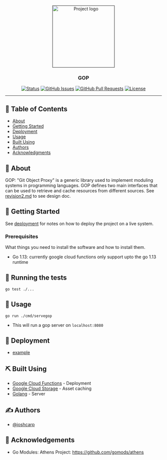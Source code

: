 <p align="center">
  <a href="" rel="noopener">
 <img width=200px height=200px src="https://user-images.githubusercontent.com/32605850/97817997-df110f80-1cf3-11eb-9fae-2db765d09563.png" alt="Project logo"></a>
</p>


<h3 align="center">GOP</h3>

<div align="center">

  [![Status](https://img.shields.io/badge/status-active-success.svg)]() 
  [![GitHub Issues](https://img.shields.io/github/issues/anz-bank/gop)](https://github.com/anz-bank/gop/issues)
  [![GitHub Pull Requests](https://img.shields.io/github/issues-pr/anz-bank/gop)](https://github.com/anz-bank/gop/pulls)
  [![License](https://img.shields.io/badge/license-apache2-blue.svg)](/LICENSE)

</div>

---


## 📝 Table of Contents
- [About](#about)
- [Getting Started](#getting_started)
- [Deployment](#deployment)
- [Usage](#usage)
- [Built Using](#built_using)
- [Authors](#authors)
- [Acknowledgments](#acknowledgement)

## 🧐 About <a name = "about"></a>
GOP: "Git Object Proxy" is a generic library used to implement moduling systems in programming languages. 
GOP defines two main interfaces that can be used to retrieve and cache resources from different sources. 
See [revision2.md](/design/revision2.md) to see design doc. 

## 🏁 Getting Started <a name = "getting_started"></a>

See [deployment](#deployment) for notes on how to deploy the project on a live system.

### Prerequisites
What things you need to install the software and how to install them.
- Go 1.13: currently google cloud functions only support upto the go 1.13 runtime

## 🔧 Running the tests <a name = "tests"></a>

`go test ./...`

## 🎈 Usage <a name="usage"></a>
`go run ./cmd/servegop`
- This will run a gop server on `localhost:8080`


## 🚀 Deployment <a name = "deployment"></a>

- [example](/deployment/cloud-function-example.yml)

## ⛏️ Built Using <a name = "built_using"></a>
- [Google Cloud Functions](https://cloud.google.com/functions/) - Deployment
- [Google Cloud Storage](https://cloud.google.com/storage/) - Asset caching
- [Golang](https://golang.org/) - Server 

## ✍️ Authors <a name = "authors"></a>
- [@joshcarp](https://github.com/joshcarp)

## 🎉 Acknowledgements <a name = "acknowledgement"></a>
- Go Modules: Athens Project: https://github.com/gomods/athens 